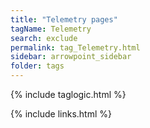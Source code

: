 ```yaml
---
title: "Telemetry pages"
tagName: Telemetry
search: exclude
permalink: tag_Telemetry.html
sidebar: arrowpoint_sidebar
folder: tags
---
```

{% include taglogic.html %}

{% include links.html %}
